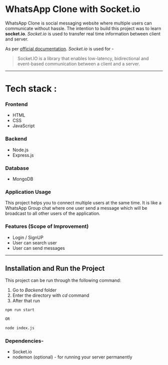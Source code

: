 # WhatsApp Clone with Socket.io

WhatsApp Clone is social messaging website where multiple users can communicate without hassle. The intention to build this project was to learn **socket.io**. *Socket.io* is used to transfer real time information between client and server.  

As per [official documentation](https://socket.io/docs/v4/ "Socket.io documentation"). *Socket.io* is used for - 

> Socket.IO is a library that enables low-latency, bidirectional and event-based communication between a client and a server.

<!-- Horizontal Line -->
___

# Tech stack :

### Frontend 

- HTML
- CSS
- JavaScript

### Backend 

- Node.js 
- Express.js

### Database

- MongoDB 

### Application Usage 
This project helps you to connect multiple users at the same time. It is like a WhatsApp Group chat where one user send a message which will be broadcast to all other users of the application. 

### Features (Scope of Improvement)
- Login / SignUP
- User can search user
- User can send messages 
___

## Installation and Run the Project
This project can be run through the following command: 

1. Go to *Backend* folder  
1. Enter the directory with *cd* command
1. After that run 

```bash
npm run start

OR 

node index.js
```
### Dependencies- 

* Socket.io
* nodemon (optional) - for running your server permanently
 
